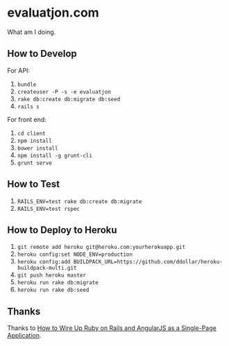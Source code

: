 evaluatjon.com
==============

What am I doing.

## How to Develop

For API:

1. `bundle`
1. `createuser -P -s -e evaluatjon`
1. `rake db:create db:migrate db:seed`
1. `rails s`

For front end:

1. `cd client`
1. `npm install`
1. `bower install`
1. `npm install -g grunt-cli`
1. `grunt serve`

## How to Test

1. `RAILS_ENV=test rake db:create db:migrate`
1. `RAILS_ENV=test rspec`

## How to Deploy to Heroku

1. `git remote add heroku git@heroku.com:yourherokuapp.git`
1. `heroku config:set NODE_ENV=production`
1. `heroku config:add BUILDPACK_URL=https://github.com/ddollar/heroku-buildpack-multi.git`
1. `git push heroku master`
1. `heroku run rake db:migrate`
1. `heroku run rake db:seed`

## Thanks

Thanks to [How to Wire Up Ruby on Rails and AngularJS as a Single-Page Application](http://www.angularonrails.com/ruby-on-rails-angularjs-single-page-application/).
